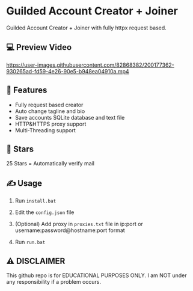 # Guilded Account Creator + Joiner
 Guilded Account Creator + Joiner with fully httpx request based.

## 💻 Preview Video

https://user-images.githubusercontent.com/82868382/200177362-930265ad-fd59-4e26-90e5-b948ea04910a.mp4

## 👾 Features
- Fully request based creator
- Auto change tagline and bio
- Save accounts SQLite database and text file
- HTTP&HTTPS proxy support
- Multi-Threading support

## 🌟 Stars

25 Stars = Automatically verify mail

## ✍️ Usage
1. Run `install.bat`

2. Edit the `config.json` file

3. (Optional) Add proxy in `proxies.txt` file in ip:port or username:password@hostname:port format 

4. Run `run.bat`


## ⚠️ DISCLAIMER
This github repo is for EDUCATIONAL PURPOSES ONLY. I am NOT under any responsibility if a problem occurs.
